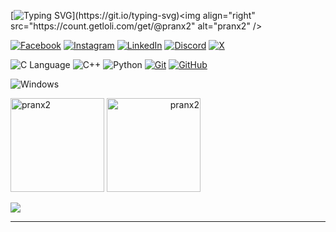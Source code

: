 [![Typing SVG](https://readme-typing-svg.demolab.com?font=Fira+Code&pause=1000&center=true&random=false&width=435&lines=WELCOME+TO+PRANTO'S+GITHUB+PROFILE!)](https://git.io/typing-svg)<img  align="right" src="https://count.getloli.com/get/@pranx2" alt="pranx2" />

[![Facebook](https://img.shields.io/badge/Facebook-%231877F2.svg?style=for-the-badge&logo=Facebook&logoColor=white)](https://www.facebook.com/im.pranX)
[![Instagram](https://img.shields.io/badge/Instagram-%23E4405F.svg?style=for-the-badge&logo=Instagram&logoColor=white)](https://www.instagram.com/im.pranx/)
[![LinkedIn](https://img.shields.io/badge/linkedin-%230077B5.svg?style=for-the-badge&logo=linkedin&logoColor=white)](https://www.linkedin.com/in/prantoinfo/)
[![Discord](https://img.shields.io/badge/Discord-%235865F2.svg?style=for-the-badge&logo=discord&logoColor=white)](https://discord.com/channels/pranx2)
[![X](https://img.shields.io/badge/X-%23000000.svg?style=for-the-badge&logo=X&logoColor=white)](https://twitter.com/Pritom1488652)


![C Language](https://img.shields.io/badge/c-%2300599C.svg?style=for-the-badge&logo=c&logoColor=white)
![C++](https://img.shields.io/badge/c++-%2300599C.svg?style=for-the-badge&logo=c%2B%2B&logoColor=white)
![Python](https://img.shields.io/badge/python-3670A0?style=for-the-badge&logo=python&logoColor=ffdd54)
[![Git](https://img.shields.io/badge/git-%23F05033.svg?style=for-the-badge&logo=git&logoColor=white)](https://github.com/pranx2)
[![GitHub](https://img.shields.io/badge/github-%23121011.svg?style=for-the-badge&logo=github&logoColor=white)](https://github.com/pranx2)


![Windows](https://img.shields.io/badge/Windows-0078D6?style=for-the-badge&logo=windows&logoColor=white)


<p><a> <img align="" width="" height="150" src="https://github-readme-stats.vercel.app/api/top-langs?username=pranx2&show_icons=true&theme=tokyonight&locale=en&layout=compact" alt="pranx2"/> <a align = "right"<a><img width="" height="150" src="https://github-readme-streak-stats.herokuapp.com/?user=pranx2&theme=dark" alt="pranx2"/></a></p>
<!--START_SECTION:waka-->

<!--END_SECTION:waka--> 
<!--START_SECTION:-->
[![](https://github-readme-activity-graph.vercel.app/graph?username=pranx2&theme=react-dark)](https://github.com/pranx2/github-readme-activity-graph)

<!--END_SECTION:--> 
---

